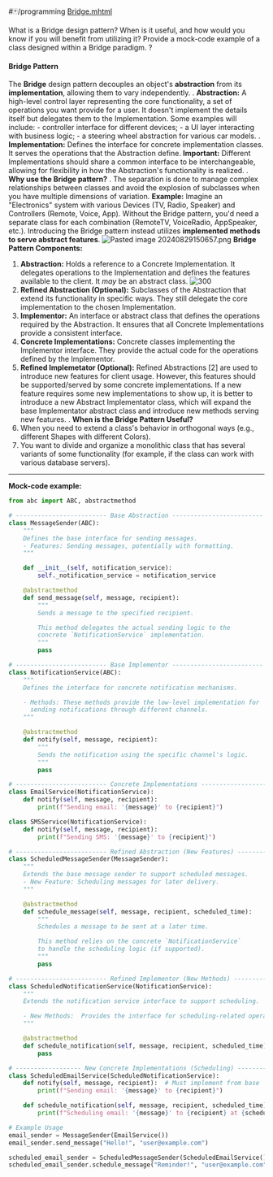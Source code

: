 #🃏/programming
[Bridge.mhtml](Bridge.mhtml)

What is a Bridge design pattern? When is it useful, and how would you know if you will benefit from utilizing it? Provide a mock-code example of a class designed within a Bridge paradigm.
?
#### Bridge Pattern
The **Bridge** design pattern decouples an object's **abstraction** from its **implementation**, allowing them to vary independently.
.
**Abstraction:** A high-level control layer representing the core functionality, a set of operations you want provide for a user. It doesn't implement the details itself but delegates them to the Implementation. Some examples will include:
    - controller interface for different devices;
    - a UI layer interacting with business logic;
    - a steering wheel abstraction for various car models.
.
**Implementation:** Defines the interface for concrete implementation classes. It serves the operations that the Abstraction define. **Important:**  Different Implementations should share a common interface to be interchangeable, allowing for flexibility in how the Abstraction's functionality is realized.
.
**Why use the Bridge pattern?**
.
The separation is done to manage complex relationships between classes and avoid the explosion of subclasses when you have multiple dimensions of variation.
**Example:** Imagine an "Electronics" system with various Devices (TV, Radio, Speaker) and Controllers (Remote, Voice, App).  Without the Bridge pattern, you'd need a separate class for each combination (RemoteTV, VoiceRadio, AppSpeaker, etc.). Introducing the Bridge pattern instead utilizes **implemented methods to serve abstract features**.
![Pasted image 20240829150657.png](Pasted%20image%2020240829150657.png)
**Bridge Pattern Components:**
1. **Abstraction:** Holds a reference to a Concrete Implementation. It delegates operations to the Implementation and defines the features available to the client.  It *may* be an abstract class.
   ![300](Pasted%20image%2020240829153332.png)
2. **Refined Abstraction (Optional):** Subclasses of the Abstraction that extend its functionality in specific ways.  They still delegate the core implementation to the chosen Implementation.
3. **Implementor:** An interface or abstract class that defines the operations required by the Abstraction. It ensures that all Concrete Implementations provide a consistent interface.
4. **Concrete Implementations:**  Concrete classes implementing the Implementor interface. They provide the actual code for the operations defined by the Implementor.
5. **Refined Implemetator (Optional):** Refined Abstractions \[2] are used to introduce new features for client usage. However, this features should be supported/served by some concrete implementations. If a new feature requires some new implementations to show up, it is better to introduce a new Abstract Implementator class, which will expand the base Implementator abstract class and introduce new methods serving new features.
.
**When is the Bridge Pattern Useful?**
1. When you need to extend a class's behavior in orthogonal ways (e.g., different Shapes with different Colors).
2. You want to divide and organize a monolithic class that has several variants of some functionality (for example, if the class can work with various database servers).
------------------------------------------------------------
**Mock-code example:**
```python
from abc import ABC, abstractmethod

# ------------------------- Base Abstraction -------------------------
class MessageSender(ABC):
    """
    Defines the base interface for sending messages.
    - Features: Sending messages, potentially with formatting.
    """

    def __init__(self, notification_service):
        self._notification_service = notification_service

    @abstractmethod
    def send_message(self, message, recipient):
        """
        Sends a message to the specified recipient.

        This method delegates the actual sending logic to the 
        concrete `NotificationService` implementation.
        """
        pass

# ------------------------- Base Implementor -------------------------
class NotificationService(ABC):
    """
    Defines the interface for concrete notification mechanisms.

    - Methods: These methods provide the low-level implementation for 
      sending notifications through different channels. 
    """

    @abstractmethod
    def notify(self, message, recipient):
        """
        Sends the notification using the specific channel's logic.
        """
        pass 

# ------------------------- Concrete Implementations ------------------------- 
class EmailService(NotificationService):
    def notify(self, message, recipient):
        print(f"Sending email: '{message}' to {recipient}")

class SMSService(NotificationService):
    def notify(self, message, recipient):
        print(f"Sending SMS: '{message}' to {recipient}")

# ------------------------- Refined Abstraction (New Features) -----------------
class ScheduledMessageSender(MessageSender):
    """
    Extends the base message sender to support scheduled messages.
    - New Feature: Scheduling messages for later delivery.
    """

    @abstractmethod
    def schedule_message(self, message, recipient, scheduled_time):
        """
        Schedules a message to be sent at a later time.

        This method relies on the concrete `NotificationService` 
        to handle the scheduling logic (if supported).
        """
        pass

# ------------------------- Refined Implementor (New Methods) ------------------
class ScheduledNotificationService(NotificationService):
    """
    Extends the notification service interface to support scheduling.

    - New Methods:  Provides the interface for scheduling-related operations.
    """

    @abstractmethod
    def schedule_notification(self, message, recipient, scheduled_time):
        pass

# ------------------ New Concrete Implementations (Scheduling) --------------
class ScheduledEmailService(ScheduledNotificationService):
    def notify(self, message, recipient):  # Must implement from base
        print(f"Sending email: '{message}' to {recipient}")

    def schedule_notification(self, message, recipient, scheduled_time):
        print(f"Scheduling email: '{message}' to {recipient} at {scheduled_time}") 

# Example Usage
email_sender = MessageSender(EmailService())
email_sender.send_message("Hello!", "user@example.com") 

scheduled_email_sender = ScheduledMessageSender(ScheduledEmailService())
scheduled_email_sender.schedule_message("Reminder!", "user@example.com", "2024-01-01 10:00")
```
<!--SR:!2025-10-18,237,270-->